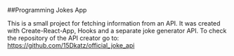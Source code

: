 ##Programming Jokes App

This is a small project for fetching information from an API.
It was created with Create-React-App, Hooks and a separate joke generator API.
To check the repository of the API creator go to: https://github.com/15Dkatz/official_joke_api

